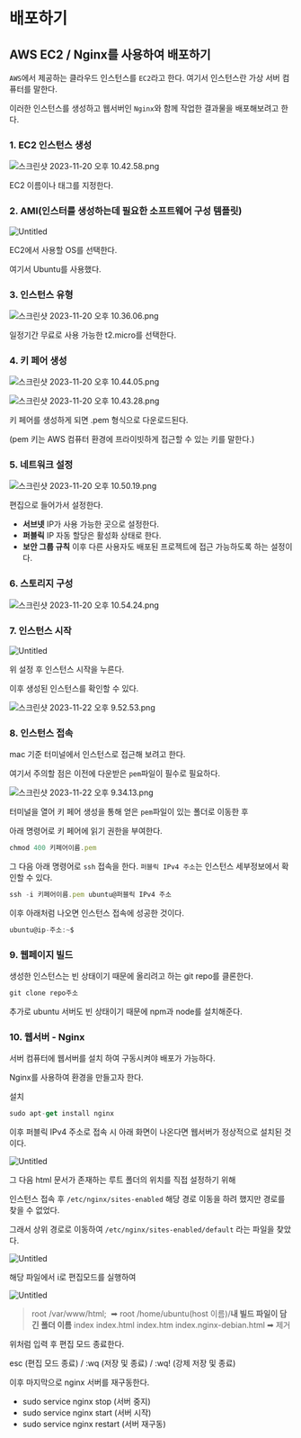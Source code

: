 # 배포하기

## AWS EC2 / Nginx를 사용하여 배포하기

`AWS`에서 제공하는 클라우드 인스턴스를 `EC2`라고 한다. 여기서 인스턴스란 가상 서버 컴퓨터를 말한다.

이러한 인스턴스를 생성하고 웹서버인 `Nginx`와 함께 작업한 결과물을 배포해보려고 한다.

### 1. EC2 인스턴스 생성

![스크린샷 2023-11-20 오후 10.42.58.png](./image/1.png)

EC2 이름이나 태그를 지정한다.

### 2. AMI(인스터를 생성하는데 필요한 소프트웨어 구성 템플릿)

![Untitled](./image/2.png)

EC2에서 사용할 OS를 선택한다.

여기서 Ubuntu를 사용했다.

### 3. 인스턴스 유형

![스크린샷 2023-11-20 오후 10.36.06.png](./image/3.png)

일정기간 무료로 사용 가능한 t2.micro를 선택한다.

### 4. 키 페어 생성

![스크린샷 2023-11-20 오후 10.44.05.png](./image/4.png)

![스크린샷 2023-11-20 오후 10.43.28.png](./image/5.png)

키 페어를 생성하게 되면 .pem 형식으로 다운로드된다.

(pem 키는 AWS 컴퓨터 환경에 프라이빗하게 접근할 수 있는 키를 말한다.)

### 5. 네트워크 설정

![스크린샷 2023-11-20 오후 10.50.19.png](./image/6.png)

편집으로 들어가서 설정한다.

- **서브넷**
  IP가 사용 가능한 곳으로 설정한다.
- **퍼블릭**
  IP 자동 할당은 활성화 상태로 한다.
- **보안 그룹 규칙**
  이후 다른 사용자도 배포된 프로젝트에 접근 가능하도록 하는 설정이다.

### 6. 스토리지 구성

![스크린샷 2023-11-20 오후 10.54.24.png](./image/7.png)

### 7. 인스턴스 시작

![Untitled](./image/8.png)

위 설정 후 인스턴스 시작을 누른다.

이후 생성된 인스턴스를 확인할 수 있다.

![스크린샷 2023-11-22 오후 9.52.53.png](./image/9.png)

### 8. 인스턴스 접속

mac 기준 터미널에서 인스턴스로 접근해 보려고 한다.

여기서 주의할 점은 이전에 다운받은 `pem`파일이 필수로 필요하다.

![스크린샷 2023-11-22 오후 9.34.13.png](./image/10.png)

터미널을 열어 키 페어 생성을 통해 얻은 `pem`파일이 있는 폴더로 이동한 후

아래 명령어로 키 페어에 읽기 권한을 부여한다.

```jsx
chmod 400 키페어이름.pem
```

그 다음 아래 명령어로 `ssh` 접속을 한다. `퍼블릭 IPv4 주소`는 인스턴스 세부정보에서 확인할 수 있다.

```jsx
ssh -i 키페어이름.pem ubuntu@퍼블릭 IPv4 주소
```

이후 아래처럼 나오면 인스턴스 접속에 성공한 것이다.

```jsx
ubuntu@ip-주소:~$
```

### 9. 웹페이지 빌드

생성한 인스턴스는 빈 상태이기 때문에 올리려고 하는 git repo를 클론한다.

```jsx
git clone repo주소
```

추가로 ubuntu 서버도 빈 상태이기 때문에 npm과 node를 설치해준다.

### 10. 웹서버 - Nginx

서버 컴퓨터에 웹서버를 설치 하여 구동시켜야 배포가 가능하다.

Nginx를 사용하여 환경을 만들고자 한다.

설치

```jsx
sudo apt-get install nginx
```

이후 퍼블릭 IPv4 주소로 접속 시 아래 화면이 나온다면 웹서버가 정상적으로 설치된 것이다.

![Untitled](./image/11.png)

그 다음 html 문서가 존재하는 루트 폴더의 위치를 직접 설정하기 위해

인스턴스 접속 후 `/etc/nginx/sites-enabled` 해당 경로 이동을 하려 했지만 경로를 찾을 수 없었다.

그래서 상위 경로로 이동하여 `/etc/nginx/sites-enabled/default` 라는 파일을 찾았다.

![Untitled](./image/12.png)

해당 파일에서 i로 편집모드를 실행하여

![Untitled](./image/13.png)

> root /var/www/html;  ➡ root /home/ubuntu(host 이름)/**내 빌드 파일이 담긴 폴더 이름** index index.html index.htm index.nginx-debian.html ➡ 제거

위처럼 입력 후 편집 모드 종료한다.

esc (편집 모드 종료) / :wq (저장 및 종료) / :wq! (강제 저장 및 종료)

이후 마지막으로 nginx 서버를 재구동한다.

- sudo service nginx stop (서버 중지)
- sudo service nginx start (서버 시작)
- sudo service nginx restart (서버 재구동)
